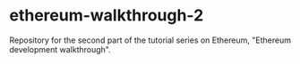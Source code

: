 # ethereum-walkthrough-2
 Repository for the second part of the tutorial series on Ethereum, "Ethereum development walkthrough". 
